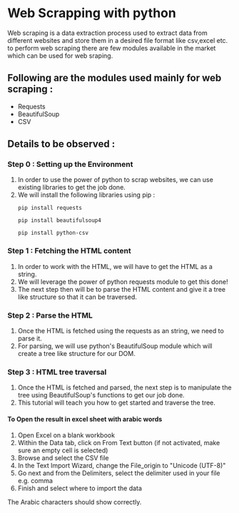 # Web Scrapping with python
Web scraping is a data extraction process used to extract data from different websites and store them in a desired file format like csv,excel etc. 
to perform web scraping there are few modules available in the market which can be used for web sraping. 

## Following are the modules used mainly for web scraping : 
* Requests
* BeautifulSoup
* CSV


## Details to be observed : 

### Step 0 : Setting up the Environment 
<ol>
  <li> In order to use the power of python to scrap websites, we can use existing libraries to get the job done.
  <li> We will install the following libraries using pip :

``` 
pip install requests
```

``` 
pip install beautifulsoup4
```

``` 
pip install python-csv
```

</ol>


### Step 1 : Fetching the HTML content
<ol>
  <li> In order to work with the HTML, we will have to get the HTML as a string.
  <li> We will leverage the power of python requests module to get this done!
  <li> The next step then will be to parse the HTML content and give it a tree like structure so that it can be traversed.
</ol>

### Step 2 : Parse the HTML
<ol> 
  <li> Once the HTML is fetched using the requests as an string, we need to parse it.
  <li> For parsing, we will use python's BeautifulSoup module which will create a tree like structure for our DOM.
</ol>

### Step 3 : HTML tree traversal 
<ol> 
  <li> Once the HTML is fetched and parsed, the next step is to manipulate the tree using BeautifulSoup's functions to get our job done.
  <li> This tutorial will teach you how to get started and traverse the tree.
</ol>

#### To Open the result in excel sheet with arabic words 

<ol>
<li>Open Excel on a blank workbook </li>
<li>Within the Data tab, click on From Text button (if not activated, make sure an empty cell is selected)</li>
<li>Browse and select the CSV file</li>
<li>In the Text Import Wizard, change the File_origin to "Unicode (UTF-8)"</li>
<li>Go next and from the Delimiters, select the delimiter used in your file e.g. comma</li>
<li>Finish and select where to import the data</li>
</ol>

The Arabic characters should show correctly.